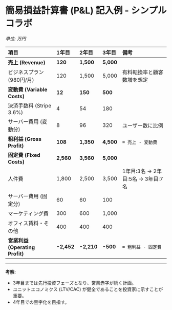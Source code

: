 # 簡易損益計算書 (P&L) 記入例 - シンプルコラボ

*単位: 万円*

| 項目 | 1年目 | 2年目 | 3年目 | 備考 |
| :--- | :--- | :--- | :--- | :--- |
| **売上 (Revenue)** | **120** | **1,500** | **5,000** | |
| ビジネスプラン (980円/月) | 120 | 1,500 | 5,000 | 有料転換率と顧客数増を想定 |
| **変動費 (Variable Costs)** | **12** | **150** | **500** | |
| 決済手数料 (Stripe 3.6%) | 4 | 54 | 180 | |
| サーバー費用 (変動分) | 8 | 96 | 320 | ユーザー数に比例 |
| **粗利益 (Gross Profit)** | **108** | **1,350** | **4,500** | `= 売上 - 変動費` |
| **固定費 (Fixed Costs)** | **2,560** | **3,560** | **5,000** | |
| 人件費 | 1,800 | 2,500 | 3,500 | 1年目:3名 -> 2年目:5名 -> 3年目:7名 |
| サーバー費用 (固定分) | 60 | 60 | 100 | |
| マーケティング費 | 300 | 600 | 1,000 | |
| オフィス賃料・その他 | 400 | 400 | 400 | |
| **営業利益 (Operating Profit)** | **-2,452** | **-2,210** | **-500** | `= 粗利益 - 固定費` |

---
**考察:**
- 3年目までは先行投資フェーズとなり、営業赤字が続く計画。
- ユニットエコノミクス (LTV/CAC) が健全であることを投資家に示すことが重要。
- 4年目での黒字化を目指す。
